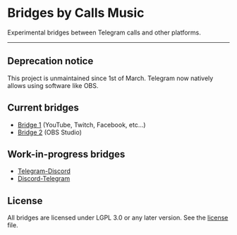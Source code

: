 # Bridges by Calls Music

Experimental bridges between Telegram calls and other platforms.

---

## Deprecation notice

This project is unmaintained since 1st of March.
Telegram now natively allows using software like OBS.

## Current bridges

-   [Bridge 1](./bridges/bridge-1) (YouTube, Twitch, Facebook, etc...)
-   [Bridge 2](./bridges/bridge-2) (OBS Studio)

## Work-in-progress bridges

-   [Telegram-Discord](./bridges/discord/telegram-discord)
-   [Discord-Telegram](./bridges/discord/discord-telegram)

## License

All bridges are licensed under LGPL 3.0 or any later version. See the [license](./LICENSE) file.
